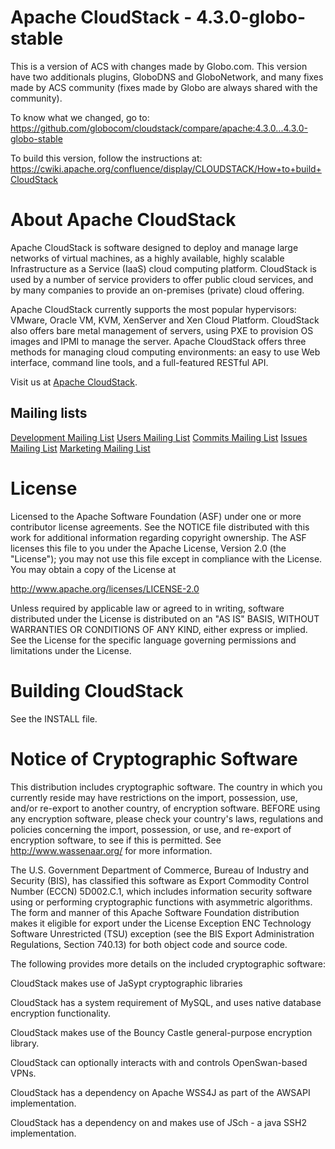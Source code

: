 # Apache CloudStack - 4.3.0-globo-stable

This is a version of ACS with changes made by Globo.com. This version have two
additionals plugins, GloboDNS and GloboNetwork, and many fixes made by ACS community (fixes made by Globo are always shared with the community).

To know what we changed, go to: https://github.com/globocom/cloudstack/compare/apache:4.3.0...4.3.0-globo-stable

To build this version, follow the instructions at: https://cwiki.apache.org/confluence/display/CLOUDSTACK/How+to+build+CloudStack

# About Apache CloudStack

Apache CloudStack is software designed to deploy 
and manage large networks of virtual machines, as a highly 
available, highly scalable Infrastructure as a Service (IaaS) 
cloud computing platform. CloudStack is used by a number of 
service providers to offer public cloud services, and by many 
companies to provide an on-premises (private) cloud offering.

Apache CloudStack currently supports the most popular hypervisors: 
VMware, Oracle VM, KVM, XenServer and Xen Cloud Platform. 
CloudStack also offers bare metal management of servers, 
using PXE to provision OS images and IPMI to manage the server. 
Apache CloudStack offers three methods for managing cloud 
computing environments: an easy to use Web interface, command 
line tools, and a full-featured RESTful API.

Visit us at [Apache CloudStack](http://cloudstack.apache.org).

## Mailing lists
[Development Mailing List](mailto:dev-subscribe@cloudstack.apache.org)
[Users Mailing List](mailto:users-subscribe@cloudstack.apache.org)
[Commits Mailing List](mailto:commits-subscribe@cloudstack.apache.org)
[Issues Mailing List](mailto:issues-subscribe@cloudstack.apache.org)
[Marketing Mailing List](mailto:marketing-subscribe@cloudstack.apache.org)

# License

Licensed to the Apache Software Foundation (ASF) under one
or more contributor license agreements.  See the NOTICE file
distributed with this work for additional information
regarding copyright ownership.  The ASF licenses this file
to you under the Apache License, Version 2.0 (the
"License"); you may not use this file except in compliance
with the License.  You may obtain a copy of the License at

  http://www.apache.org/licenses/LICENSE-2.0

Unless required by applicable law or agreed to in writing,
software distributed under the License is distributed on an
"AS IS" BASIS, WITHOUT WARRANTIES OR CONDITIONS OF ANY
KIND, either express or implied.  See the License for the
specific language governing permissions and limitations
under the License.

# Building CloudStack

See the INSTALL file.

# Notice of Cryptographic Software

This distribution includes cryptographic software. The country in which you currently 
reside may have restrictions on the import, possession, use, and/or re-export to another 
country, of encryption software. BEFORE using any encryption software, please check your 
country's laws, regulations and policies concerning the import, possession, or use, and 
re-export of encryption software, to see if this is permitted. See http://www.wassenaar.org/ 
for more information.

The U.S. Government Department of Commerce, Bureau of Industry and Security (BIS), has 
classified this software as Export Commodity Control Number (ECCN) 5D002.C.1, which 
includes information security software using or performing cryptographic functions with 
asymmetric algorithms. The form and manner of this Apache Software Foundation distribution 
makes it eligible for export under the License Exception ENC Technology Software 
Unrestricted (TSU) exception (see the BIS Export Administration Regulations, Section 
740.13) for both object code and source code.

The following provides more details on the included cryptographic software: 

  CloudStack makes use of JaSypt cryptographic libraries

  CloudStack has a system requirement of MySQL, and uses native database encryption 
  functionality. 

  CloudStack makes use of the Bouncy Castle general-purpose encryption library.

  CloudStack can optionally interacts with and controls OpenSwan-based VPNs.

  CloudStack has a dependency on Apache WSS4J as part of the AWSAPI implementation. 

  CloudStack has a dependency on and makes use of JSch - a java SSH2 implementation. 


